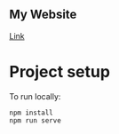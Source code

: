 ## My Website

[Link](https://www.heniansu.co.uk)

# Project setup

To run locally:

```
npm install
npm run serve
```
